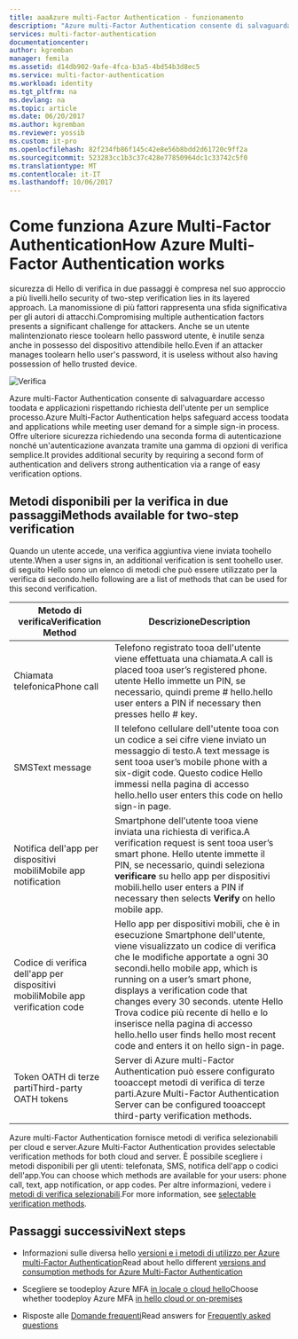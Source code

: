 ```yaml
---
title: aaaAzure multi-Factor Authentication - funzionamento
description: "Azure multi-Factor Authentication consente di salvaguardare accesso toodata e applicazioni rispettando richiesta dell'utente per un semplice processo. Offre ulteriore sicurezza richiedendo una seconda forma di autenticazione nonché un'autenticazione avanzata tramite una gamma di opzioni di verifica semplice."
services: multi-factor-authentication
documentationcenter: 
author: kgremban
manager: femila
ms.assetid: d14db902-9afe-4fca-b3a5-4bd54b3d8ec5
ms.service: multi-factor-authentication
ms.workload: identity
ms.tgt_pltfrm: na
ms.devlang: na
ms.topic: article
ms.date: 06/20/2017
ms.author: kgremban
ms.reviewer: yossib
ms.custom: it-pro
ms.openlocfilehash: 82f234fb86f145c42e8e56b8bdd2d61720c9ff2a
ms.sourcegitcommit: 523283cc1b3c37c428e77850964dc1c33742c5f0
ms.translationtype: MT
ms.contentlocale: it-IT
ms.lasthandoff: 10/06/2017
---
```

# <a name="how-azure-multi-factor-authentication-works"></a><span data-ttu-id="05259-104">Come funziona Azure Multi-Factor Authentication</span><span class="sxs-lookup"><span data-stu-id="05259-104">How Azure Multi-Factor Authentication works</span></span>
<span data-ttu-id="05259-105">sicurezza di Hello di verifica in due passaggi è compresa nel suo approccio a più livelli.</span><span class="sxs-lookup"><span data-stu-id="05259-105">hello security of two-step verification lies in its layered approach.</span></span> <span data-ttu-id="05259-106">La manomissione di più fattori rappresenta una sfida significativa per gli autori di attacchi.</span><span class="sxs-lookup"><span data-stu-id="05259-106">Compromising multiple authentication factors presents a significant challenge for attackers.</span></span> <span data-ttu-id="05259-107">Anche se un utente malintenzionato riesce toolearn hello password utente, è inutile senza anche in possesso del dispositivo attendibile hello.</span><span class="sxs-lookup"><span data-stu-id="05259-107">Even if an attacker manages toolearn hello user's password, it is useless without also having possession of hello trusted device.</span></span> 

![Verifica](./media/multi-factor-authentication-how-it-works/howitworks.png)

<span data-ttu-id="05259-109">Azure multi-Factor Authentication consente di salvaguardare accesso toodata e applicazioni rispettando richiesta dell'utente per un semplice processo.</span><span class="sxs-lookup"><span data-stu-id="05259-109">Azure Multi-Factor Authentication helps safeguard access toodata and applications while meeting user demand for a simple sign-in process.</span></span>  <span data-ttu-id="05259-110">Offre ulteriore sicurezza richiedendo una seconda forma di autenticazione nonché un'autenticazione avanzata tramite una gamma di opzioni di verifica semplice.</span><span class="sxs-lookup"><span data-stu-id="05259-110">It provides additional security by requiring a second form of authentication and delivers strong authentication via a range of easy verification options.</span></span>


## <a name="methods-available-for-two-step-verification"></a><span data-ttu-id="05259-111">Metodi disponibili per la verifica in due passaggi</span><span class="sxs-lookup"><span data-stu-id="05259-111">Methods available for two-step verification</span></span>
<span data-ttu-id="05259-112">Quando un utente accede, una verifica aggiuntiva viene inviata toohello utente.</span><span class="sxs-lookup"><span data-stu-id="05259-112">When a user signs in, an additional verification is sent toohello user.</span></span>  <span data-ttu-id="05259-113">di seguito Hello sono un elenco di metodi che può essere utilizzato per la verifica di secondo.</span><span class="sxs-lookup"><span data-stu-id="05259-113">hello following are a list of methods that can be used for this second verification.</span></span>

| <span data-ttu-id="05259-114">Metodo di verifica</span><span class="sxs-lookup"><span data-stu-id="05259-114">Verification Method</span></span> | <span data-ttu-id="05259-115">Descrizione</span><span class="sxs-lookup"><span data-stu-id="05259-115">Description</span></span> |
| --- | --- |
| <span data-ttu-id="05259-116">Chiamata telefonica</span><span class="sxs-lookup"><span data-stu-id="05259-116">Phone call</span></span> |<span data-ttu-id="05259-117">Telefono registrato tooa dell'utente viene effettuata una chiamata.</span><span class="sxs-lookup"><span data-stu-id="05259-117">A call is placed tooa user’s registered phone.</span></span> <span data-ttu-id="05259-118">utente Hello immette un PIN, se necessario, quindi preme # hello.</span><span class="sxs-lookup"><span data-stu-id="05259-118">hello user enters a PIN if necessary then presses hello # key.</span></span> |
| <span data-ttu-id="05259-119">SMS</span><span class="sxs-lookup"><span data-stu-id="05259-119">Text message</span></span> |<span data-ttu-id="05259-120">Il telefono cellulare dell'utente tooa con un codice a sei cifre viene inviato un messaggio di testo.</span><span class="sxs-lookup"><span data-stu-id="05259-120">A text message is sent tooa user’s mobile phone with a six-digit code.</span></span> <span data-ttu-id="05259-121">Questo codice Hello immessi nella pagina di accesso hello.</span><span class="sxs-lookup"><span data-stu-id="05259-121">hello user enters this code on hello sign-in page.</span></span> |
| <span data-ttu-id="05259-122">Notifica dell'app per dispositivi mobili</span><span class="sxs-lookup"><span data-stu-id="05259-122">Mobile app notification</span></span> |<span data-ttu-id="05259-123">Smartphone dell'utente tooa viene inviata una richiesta di verifica.</span><span class="sxs-lookup"><span data-stu-id="05259-123">A verification request is sent tooa user’s smart phone.</span></span> <span data-ttu-id="05259-124">Hello utente immette il PIN, se necessario, quindi seleziona **verificare** su hello app per dispositivi mobili.</span><span class="sxs-lookup"><span data-stu-id="05259-124">hello user enters a PIN if necessary then selects **Verify** on hello mobile app.</span></span> |
| <span data-ttu-id="05259-125">Codice di verifica dell'app per dispositivi mobili</span><span class="sxs-lookup"><span data-stu-id="05259-125">Mobile app verification code</span></span> |<span data-ttu-id="05259-126">Hello app per dispositivi mobili, che è in esecuzione Smartphone dell'utente, viene visualizzato un codice di verifica che le modifiche apportate a ogni 30 secondi.</span><span class="sxs-lookup"><span data-stu-id="05259-126">hello mobile app, which is running on a user’s smart phone, displays a verification code that changes every 30 seconds.</span></span> <span data-ttu-id="05259-127">utente Hello Trova codice più recente di hello e lo inserisce nella pagina di accesso hello.</span><span class="sxs-lookup"><span data-stu-id="05259-127">hello user finds hello most recent code and enters it on hello sign-in page.</span></span> |
| <span data-ttu-id="05259-128">Token OATH di terze parti</span><span class="sxs-lookup"><span data-stu-id="05259-128">Third-party OATH tokens</span></span> | <span data-ttu-id="05259-129">Server di Azure multi-Factor Authentication può essere configurato tooaccept metodi di verifica di terze parti.</span><span class="sxs-lookup"><span data-stu-id="05259-129">Azure Multi-Factor Authentication Server can be configured tooaccept third-party verification methods.</span></span> |

<span data-ttu-id="05259-130">Azure multi-Factor Authentication fornisce metodi di verifica selezionabili per cloud e server.</span><span class="sxs-lookup"><span data-stu-id="05259-130">Azure Multi-Factor Authentication provides selectable verification methods for both cloud and server.</span></span> <span data-ttu-id="05259-131">È possibile scegliere i metodi disponibili per gli utenti: telefonata, SMS, notifica dell'app o codici dell'app.</span><span class="sxs-lookup"><span data-stu-id="05259-131">You can choose which methods are available for your users: phone call, text, app notification, or app codes.</span></span> <span data-ttu-id="05259-132">Per altre informazioni, vedere i [metodi di verifica selezionabili](multi-factor-authentication-whats-next.md#selectable-verification-methods).</span><span class="sxs-lookup"><span data-stu-id="05259-132">For more information, see [selectable verification methods](multi-factor-authentication-whats-next.md#selectable-verification-methods).</span></span>

## <a name="next-steps"></a><span data-ttu-id="05259-133">Passaggi successivi</span><span class="sxs-lookup"><span data-stu-id="05259-133">Next steps</span></span>

- <span data-ttu-id="05259-134">Informazioni sulle diversa hello [versioni e i metodi di utilizzo per Azure multi-Factor Authentication](multi-factor-authentication-versions-plans.md)</span><span class="sxs-lookup"><span data-stu-id="05259-134">Read about hello different [versions and consumption methods for Azure Multi-Factor Authentication](multi-factor-authentication-versions-plans.md)</span></span>

- <span data-ttu-id="05259-135">Scegliere se toodeploy Azure MFA [in locale o cloud hello](multi-factor-authentication-get-started.md)</span><span class="sxs-lookup"><span data-stu-id="05259-135">Choose whether toodeploy Azure MFA [in hello cloud or on-premises](multi-factor-authentication-get-started.md)</span></span>

- <span data-ttu-id="05259-136">Risposte alle [Domande frequenti](multi-factor-authentication-faq.md)</span><span class="sxs-lookup"><span data-stu-id="05259-136">Read answers for [Frequently asked questions](multi-factor-authentication-faq.md)</span></span>